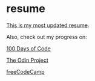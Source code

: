 # resume
[This is my most updated resume](https://github.com/xiaozhong21/resume/blob/main/CV_Xiao%20Zhong_git.pdf). 

Also, check out my progress on:

[100 Days of Code](https://github.com/xiaozhong21/100-days-of-code/blob/main/log.md)

[The Odin Project](https://gist.github.com/xiaozhong21/b1bd68fd6f08863466712c6d0c86accc)

[freeCodeCamp](https://www.freecodecamp.org/xzhong21)



